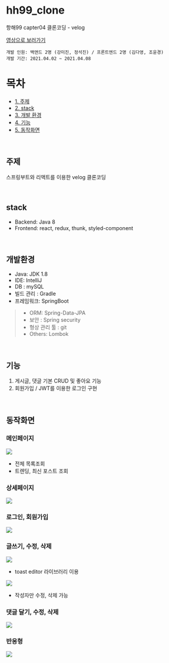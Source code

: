 # hh99_clone

항해99 capter04 클론코딩 - velog

[영상으로 보러가기](https://www.youtube.com/watch?v=6VHe8WF6yf0)

```
개발 인원: 백앤드 2명 (강미진, 정석진) / 프론트엔드 2명 (김다영, 조윤경)
개발 기간: 2021.04.02 ~ 2021.04.08
```
# 목차

- [1. 주제](#주제)
- [2. stack](#stack)
- [3. 개발 환경](#개발환경)
- [4. 기능](#기능)
- [5. 동작화면](#동작화면)

<br>

## 주제

스프링부트와 리액트를 이용한 velog 클론코딩

<br>

## stack
- Backend: Java 8
- Frontend: react, redux, thunk, styled-component

<br>

## 개발환경
- Java: JDK 1.8
- IDE: IntelliJ
- DB : mySQL
- 빌드 관리 : Gradle
- 프레임워크: SpringBoot
> - ORM: Spring-Data-JPA
> - 보안 : Spring security
> - 형상 관리 툴 : git
> - Others: Lombok

<br>

## 기능

1. 게시글, 댓글 기본 CRUD 및 좋아요 기능
2. 회원가입 / JWT를 이용한 로그인 구현

<br>

## 동작화면


### 메인페이지
![](https://images.velog.io/images/ouo_yoonk/post/38ab1bae-edb1-4d47-b0e6-3e86f0be83bc/v_main.gif)
- 전체 목록조회
- 트렌딩, 최신 포스트 조회

### 상세페이지
![](https://images.velog.io/images/ouo_yoonk/post/20be1575-a695-44f7-b58a-d29aa0af6853/detail2.gif)

### 로그인, 회원가입
![](https://images.velog.io/images/ouo_yoonk/post/fb39d42f-af0e-4a76-be36-fb877e597eb2/v_login.gif)

### 글쓰기, 수정, 삭제
![](https://images.velog.io/images/ouo_yoonk/post/ea49d5f6-fcb6-4f2b-9fc2-5b62d4b69656/v_write.gif)
- toast editor 라이브러리 이용

![](https://images.velog.io/images/ouo_yoonk/post/b407834d-b8b8-457c-91e7-77e72996a90f/v_ud.gif)
- 작성자만 수정, 삭제 가능

### 댓글 달기, 수정, 삭제
![](https://images.velog.io/images/ouo_yoonk/post/c866e4ca-f4da-4d3c-93a9-87cd3a8366df/v_comment.gif)

### 반응형
![](https://images.velog.io/images/ouo_yoonk/post/9df2b531-1e94-488a-8a29-5ae4842223ad/response.gif)
